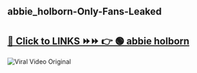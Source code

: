
 ## abbie_holborn-Only-Fans-Leaked

# <h2><a href="https://clipsfans.com/abbie_holborn&ref=git">🔗 Click to LINKS ⏩⏩ 👉 🟢 abbie holborn </a></h2>

<a href="https://clipsfans.com/abbie_holborn&ref=git" rel="nofollow" data-target="animated-image.originalLink"><img src="https://i.ibb.co.com/xMMVF88/686577567.gif" alt="Viral Video Original" style="max-width: 100%; display: inline-block;" data-target="animated-image.originalImage"></a>
